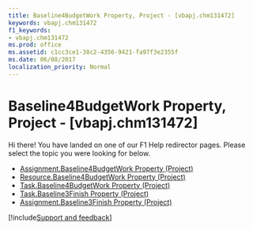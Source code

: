 ```yaml
---
title: Baseline4BudgetWork Property, Project - [vbapj.chm131472]
keywords: vbapj.chm131472
f1_keywords:
- vbapj.chm131472
ms.prod: office
ms.assetid: c1cc3ce1-38c2-4356-9421-fa97f3e2355f
ms.date: 06/08/2017
localization_priority: Normal
---
```



# Baseline4BudgetWork Property, Project - [vbapj.chm131472]

Hi there! You have landed on one of our F1 Help redirector pages. Please select the topic you were looking for below.

- [Assignment.Baseline4BudgetWork Property (Project)](https://msdn.microsoft.com/library/5efff144-fb05-2108-8260-f4195c4ea54d%28Office.15%29.aspx)
- [Resource.Baseline4BudgetWork Property (Project)](https://msdn.microsoft.com/library/524a9467-c31b-2aa1-a305-d851bedcdc91%28Office.15%29.aspx)
- [Task.Baseline4BudgetWork Property (Project)](https://msdn.microsoft.com/library/75d4707b-8b84-345b-6dc6-d2d7fa5f6b27%28Office.15%29.aspx)
- [Task.Baseline3Finish Property (Project)](https://msdn.microsoft.com/library/06e4f91a-f2fd-d7a2-2d00-b93054673f6f%28Office.15%29.aspx)
- [Assignment.Baseline3Finish Property (Project)](https://msdn.microsoft.com/library/a52d9f03-e7f0-b1a0-69bd-cc563162bb69%28Office.15%29.aspx)

[!include[Support and feedback](~/includes/feedback-boilerplate.md)]